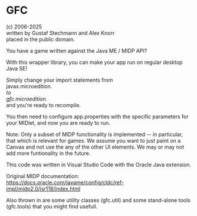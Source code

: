 GFC
===
(c) 2006-2025<br>
written by Gustaf Stechmann and Alex Knorr <br>
placed in the public domain.<br>

You have a game written against the Java ME / MIDP API?

With this wrapper library, you can make your app run on regular desktop Java SE!

Simply change your import statements from<br>
javax.microedition.*<br>
to<br>
gfc.microedition.*<br>
and you're ready to recompile.

You then need to configure app.properties with the specific parameters for your MIDlet,
and now you are ready to run.

Note: Only a subset of MIDP functionality is implemented -- in particular, that which is
relevant for games. We assume you want to just paint on a Canvas and not use the any
of the other UI elements. We may or may not add more funtionality in the future.

This code was written in Visual Studio Code with the Oracle Java extension.

Original MIDP documentation:
https://docs.oracle.com/javame/config/cldc/ref-impl/midp2.0/jsr118/index.html

Also thrown in are some utility classes (gfc.util)
and some stand-alone tools (gfc.tools) that you might find usefull.
